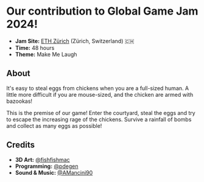# Our contribution to Global Game Jam 2024!

- **Jam Site:** [ETH Zürich](https://globalgamejam.org/jam-sites/2024/global-game-jam-eth-zurich) (Zürich, Switzerland) 🇨🇭
- **Time:** 48 hours
- **Theme:** Make Me Laugh

## About

It's easy to steal eggs from chickens when you are a full-sized human. A little more difficult if you are mouse-sized, and the chicken are armed with bazookas!

This is the premise of our game! Enter the courtyard, steal the eggs and try to escape the increasing rage of the chickens. Survive a rainfall of bombs and collect as many eggs as possible!

## Credits

- **3D Art:** [@fishfishmac](https://github.com/fishfishmac)
- **Programming:** [@pdegen](https://github.com/pdegen)
- **Sound & Music:** [@AMancini90](https://github.com/AMancini90)
